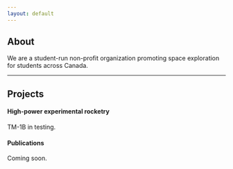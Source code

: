 ```yaml
---
layout: default
---
```


## About

We are a student-run non-profit organization promoting space exploration for students across Canada.

---

## Projects

#### High-power experimental rocketry

TM-1B in testing.

#### Publications

Coming soon.
